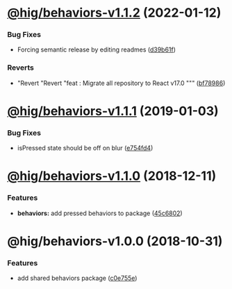 # [@hig/behaviors-v1.1.2](https://github.com/Autodesk/hig/compare/@hig/behaviors@1.1.1...@hig/behaviors@1.1.2) (2022-01-12)


### Bug Fixes

* Forcing semantic release by editing readmes ([d39b61f](https://github.com/Autodesk/hig/commit/d39b61f))


### Reverts

* "Revert "Revert "feat : Migrate all repository to React v17.0 """ ([bf78986](https://github.com/Autodesk/hig/commit/bf78986))

# [@hig/behaviors-v1.1.1](https://github.com/Autodesk/hig/compare/@hig/behaviors@1.1.0...@hig/behaviors@1.1.1) (2019-01-03)


### Bug Fixes

* isPressed state should be off on blur ([e754fd4](https://github.com/Autodesk/hig/commit/e754fd4))

# [@hig/behaviors-v1.1.0](https://github.com/Autodesk/hig/compare/@hig/behaviors@1.0.0...@hig/behaviors@1.1.0) (2018-12-11)


### Features

* **behaviors:** add pressed behaviors to package ([45c6802](https://github.com/Autodesk/hig/commit/45c6802))

# @hig/behaviors-v1.0.0 (2018-10-31)


### Features

* add shared behaviors package ([c0e755e](https://github.com/Autodesk/hig/commit/c0e755e))

